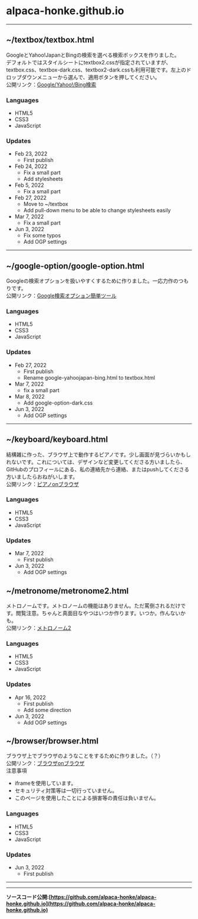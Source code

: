 # alpaca-honke.github.io  
***

## ~/textbox/textbox.html  
GoogleとYahoo!JapanとBingの検索を選べる検索ボックスを作りました。   
デフォルトではスタイルシートにtextbox2.cssが指定されていますが、textbox.css、textbox-dark.css、textbox2-dark.cssも利用可能です。左上のドロップダウンメニューから選んで、適用ボタンを押してください。  
公開リンク：[Google/Yahoo!/Bing検索](https://alpaca-honke.github.io/textbox/textbox.html)  
### Languages  
- HTML5  
- CSS3  
- JavaScript  
### Updates  
- Feb 23, 2022  
  - First publish  
- Feb 24, 2022  
  - Fix a small part  
  - Add stylesheets  
- Feb 5, 2022  
  - Fix a small part  
- Feb 27, 2022  
  - Move to ~/textbox  
  - Add pull-down menu to be able to change stylesheets easily  
- Mar 7, 2022  
  - Fix a small part  
- Jun 3, 2022  
  - Fix some typos  
  - Add OGP settings  

  
***  

## ~/google-option/google-option.html  
Googleの検索オプションを扱いやすくするために作りました。一応力作のつもりです。  
公開リンク：[Google検索オプション簡単ツール](https://alpaca-honke.github.io/google-option/google-option.html)  
### Languages  
- HTML5  
- CSS3  
- JavaScript  
### Updates  
- Feb 27, 2022    
  - First publish  
  - Rename google-yahoojapan-bing.html to textbox.html  
- Mar 7, 2022  
  - fix a small part  
- Mar 8, 2022  
  - Add google-option-dark.css  
- Jun 3, 2022  
  - Add OGP settings  


***  

## ~/keyboard/keyboard.html  
結構雑に作った、ブラウザ上で動作するピアノです。少し画面が見づらいかもしれないです。これについては、デザインなど変更してくださる方いましたら、GitHubのプロフィールにある、私の連絡先から連絡、またはpushしてくださる方いましたらおねがいします。  
公開リンク：[ピアノonブラウザ](https://alpaca-honke.github.io/keyboard/keyboard.html)  
### Languages  
- HTML5  
- CSS3  
- JavaScript  
### Updates  
- Mar 7, 2022  
  - First publish   
- Jun 3, 2022  
  - Add OGP settings  
  
## ~/metronome/metronome2.html  
メトロノームです。メトロノームの機能はありません。ただ罵倒されるだけです。閲覧注意。ちゃんと真面目なやつはいつか作ります。いつか。作んないかも。  
公開リンク：[メトロノーム2](https://alpaca-honke.github.io/metronome/metronome2.html)  
### Languages  
- HTML5  
- CSS3  
- JavaScript  
### Updates
- Apr 16, 2022  
  - First publish  
  - Add some direction  
- Jun 3, 2022  
  - Add OGP settings  
  
## ~/browser/browser.html  
ブラウザ上でブラウザのようなことをするために作りました。（？）  
公開リンク：[ブラウザonブラウザ](https://alpaca-honke.github.io/browser/browser.html)  
注意事項  
  - iframeを使用しています。  
  - セキュリティ対策等は一切行っていません。  
  - このページを使用したことによる損害等の責任は負いません。  
### Languages  
- HTML5  
- CSS3  
- JavaScript  
### Updates  
- Jun 3, 2022  
  - First publish  

***  
***  

**ソースコード公開:[https://github.com/alpaca-honke/alpaca-honke.github.io](https://github.com/alpaca-honke/alpaca-honke.github.io)**
